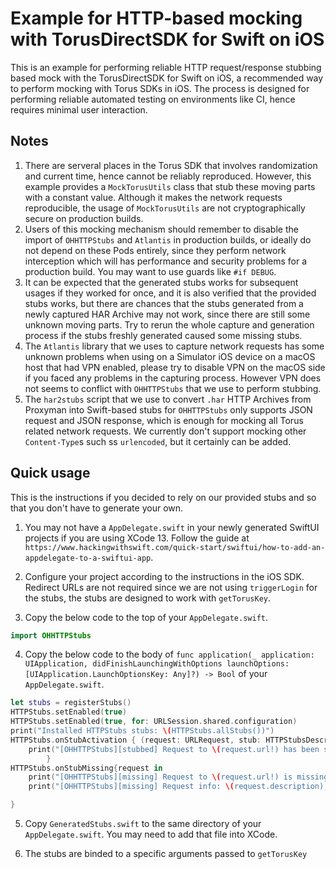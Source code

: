 # Example for HTTP-based mocking with TorusDirectSDK for Swift on iOS

This is an example for performing reliable HTTP request/response stubbing based mock with the TorusDirectSDK for Swift on iOS, a recommended way to perform mocking with Torus SDKs in iOS. The process is designed for performing reliable automated testing on environments like CI, hence requires minimal user interaction.

## Notes

1. There are serveral places in the Torus SDK that involves randomization and current time, hence cannot be reliably reproduced. However, this example provides a `MockTorusUtils` class that stub these moving parts with a constant value. Although it makes the network requests reproducible, the usage of `MockTorusUtils` are not cryptographically secure on production builds.
2. Users of this mocking mechanism should remember to disable the import of `OHHTTPStubs` and `Atlantis` in production builds, or ideally do not depend on these Pods entirely, since they perform network interception which will has performance and security problems for a production build. You may want to use guards like `#if DEBUG`.
3. It can be expected that the generated stubs works for subsequent usages if they worked for once, and it is also verified that the provided stubs works, but there are chances that the stubs generated from a newly captured HAR Archive may not work, since there are still some unknown moving parts. Try to rerun the whole capture and generation process if the stubs freshly generated caused some missing stubs.
4. The `Atlantis` library that we uses to capture network requests has some unknown problems when using on a Simulator iOS device on a macOS host that had VPN enabled, please try to disable VPN on the macOS side if you faced any problems in the capturing process. However VPN does not seems to conflict with `OHHTTPStubs` that we use to perform stubbing.
5. The `har2stubs` script that we use to convert `.har` HTTP Archives from Proxyman into Swift-based stubs for `OHHTTPStubs` only supports JSON request and JSON response, which is enough for mocking all Torus related network requests. We currently don't support mocking other `Content-Type`s such ss `urlencoded`, but it certainly can be added.

## Quick usage

This is the instructions if you decided to rely on our provided stubs and so that you don't have to generate your own.

1. You may not have a `AppDelegate.swift` in your newly generated SwiftUI projects if you are using XCode 13. Follow the guide at `https://www.hackingwithswift.com/quick-start/swiftui/how-to-add-an-appdelegate-to-a-swiftui-app`.

2. Configure your project according to the instructions in the iOS SDK. Redirect URLs are not required since we are not using `triggerLogin` for the stubs, the stubs are designed to work with `getTorusKey`.

3. Copy the below code to the top of your `AppDelegate.swift`.
```swift
import OHHTTPStubs
```

4. Copy the below code to the body of `func application(_ application: UIApplication, didFinishLaunchingWithOptions launchOptions: [UIApplication.LaunchOptionsKey: Any]?) -> Bool` of your `AppDelegate.swift`.
```swift
let stubs = registerStubs()
HTTPStubs.setEnabled(true)
HTTPStubs.setEnabled(true, for: URLSession.shared.configuration)
print("Installed HTTPStubs stubs: \(HTTPStubs.allStubs())")
HTTPStubs.onStubActivation { (request: URLRequest, stub: HTTPStubsDescriptor, response: HTTPStubsResponse) in
    print("[OHHTTPStubs][stubbed] Request to \(request.url!) has been stubbed with \(String(describing: stub.name)), body: \(request.ohhttpStubs_httpBody)")
        }
HTTPStubs.onStubMissing{request in
    print("[OHHTTPStubs][missing] Request to \(request.url!) is missing stubs.")
    print("[OHHTTPStubs][missing] Request info: \(request.description), \(request.url!.host!), \(request.debugDescription), \(String(decoding: request.ohhttpStubs_httpBody ?? Data.init(), as: UTF8.self)), \(String(describing: request.allHTTPHeaderFields)), \(String(describing: request.httpMethod))")

}
```

5. Copy `GeneratedStubs.swift` to the same directory of your `AppDelegate.swift`. You may need to add that file into XCode.

4. The stubs are binded to a specific arguments passed to `getTorusKey`
